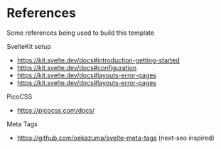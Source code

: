 # References

Some references being used to build this template

SvelteKit setup

- https://kit.svelte.dev/docs#introduction-getting-started
- https://kit.svelte.dev/docs#configuration
- https://kit.svelte.dev/docs#layouts-error-pages
- https://kit.svelte.dev/docs#layouts-error-pages

PicoCSS

- https://picocss.com/docs/

Meta Tags

- https://github.com/oekazuma/svelte-meta-tags (next-seo inspired)
